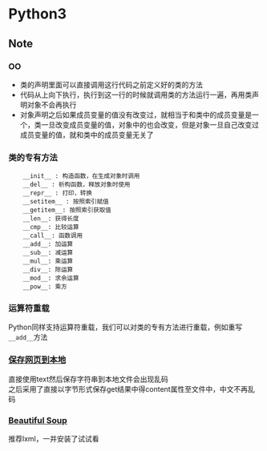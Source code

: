 # Python3

## Note

### OO

- 类的声明里面可以直接调用这行代码之前定义好的类的方法
- 代码从上向下执行，执行到这一行的时候就调用类的方法运行一遍，再用类声明对象不会再执行
- 对象声明之后如果成员变量的值没有改变过，就相当于和类中的成员变量是一个，类一旦改变成员变量的值，对象中的也会改变，但是对象一旦自己改变过成员变量的值，就和类中的成员变量无关了

### 类的专有方法

```
    __init__ : 构造函数，在生成对象时调用
    __del__ : 析构函数，释放对象时使用
    __repr__ : 打印，转换
    __setitem__ : 按照索引赋值
    __getitem__: 按照索引获取值
    __len__: 获得长度
    __cmp__: 比较运算
    __call__: 函数调用
    __add__: 加运算
    __sub__: 减运算
    __mul__: 乘运算
    __div__: 除运算
    __mod__: 求余运算
    __pow__: 乘方
```

### 运算符重载

Python同样支持运算符重载，我们可以对类的专有方法进行重载，例如重写`__add__`方法

### [保存网页到本地](https://blog.csdn.net/chaowanghn/article/details/54889835)

直接使用text然后保存字符串到本地文件会出现乱码  
之后采用了直接以字节形式保存get结果中得content属性至文件中，中文不再乱码

### [Beautiful Soup](https://cuiqingcai.com/1319.html)

推荐lxml，一并安装了试试看